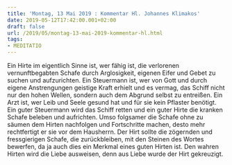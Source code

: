 ```yaml
---
title: 'Montag, 13 Mai 2019 : Kommentar Hl. Johannes Klimakos'
date: 2019-05-12T17:42:00.001+02:00
draft: false
url: /2019/05/montag-13-mai-2019-kommentar-hl.html
tags: 
- MEDITATIO
---
```


Ein Hirte im eigentlich Sinne ist, wer fähig ist, die verlorenen vernunftbegabten Schafe durch Arglosigkeit, eigenen Eifer und Gebet zu suchen und aufzurichten. Ein Steuermann ist, wer von Gott und durch eigene Anstrengungen geistige Kraft erhielt und es vermag, das Schiff nicht nur den hohen Wellen, sondern auch dem Abgrund selbst zu entreißen. Ein Arzt ist, wer Leib und Seele gesund hat und für sie kein Pflaster benötigt. Ein guter Steuermann wird das Schiff retten und ein guter Hirte die kranken Schafe beleben und aufrichten. Umso folgsamer die Schafe ohne zu säumen dem Hirten nachfolgen und Fortschritte machen, desto mehr rechtfertigt er sie vor dem Hausherrn. Der Hirt sollte die zögernden und fressgierigen Schafe, die zurückbleiben, mit den Steinen des Wortes bewerfen, da ja auch dies ein Merkmal eines guten Hirten ist. Den wahren Hirten wird die Liebe ausweisen, denn aus Liebe wurde der Hirt gekreuzigt.